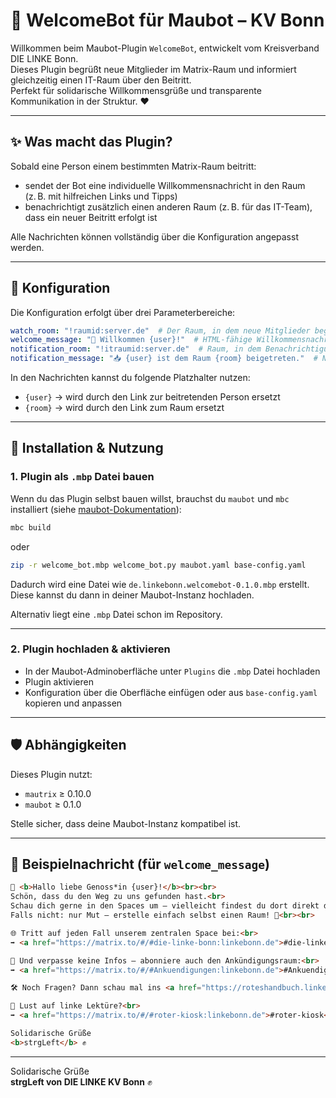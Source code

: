 # 🤖 WelcomeBot für Maubot – KV Bonn

Willkommen beim Maubot-Plugin `WelcomeBot`, entwickelt vom Kreisverband DIE LINKE Bonn.  
Dieses Plugin begrüßt neue Mitglieder im Matrix-Raum und informiert gleichzeitig einen IT-Raum über den Beitritt.  
Perfekt für solidarische Willkommensgrüße und transparente Kommunikation in der Struktur. ❤️

---

## ✨ Was macht das Plugin?

Sobald eine Person einem bestimmten Matrix-Raum beitritt:

- sendet der Bot eine individuelle Willkommensnachricht in den Raum (z. B. mit hilfreichen Links und Tipps)
- benachrichtigt zusätzlich einen anderen Raum (z. B. für das IT-Team), dass ein neuer Beitritt erfolgt ist

Alle Nachrichten können vollständig über die Konfiguration angepasst werden.

---

## 🔧 Konfiguration

Die Konfiguration erfolgt über drei Parameterbereiche:

```yaml
watch_room: "!raumid:server.de"  # Der Raum, in dem neue Mitglieder begrüßt werden
welcome_message: "👋 Willkommen {user}!"  # HTML-fähige Willkommensnachricht
notification_room: "!itraumid:server.de"  # Raum, in dem Benachrichtigungen ankommen
notification_message: "📥 {user} ist dem Raum {room} beigetreten."  # Nachricht für IT
```

In den Nachrichten kannst du folgende Platzhalter nutzen:

- `{user}` → wird durch den Link zur beitretenden Person ersetzt
- `{room}` → wird durch den Link zum Raum ersetzt

---

## 🧰 Installation & Nutzung

### 1. Plugin als `.mbp` Datei bauen

Wenn du das Plugin selbst bauen willst, brauchst du `maubot` und `mbc` installiert (siehe [maubot-Dokumentation](https://docs.mau.bot)):

```bash
mbc build
```

oder

```bash
zip -r welcome_bot.mbp welcome_bot.py maubot.yaml base-config.yaml
```

Dadurch wird eine Datei wie `de.linkebonn.welcomebot-0.1.0.mbp` erstellt.  
Diese kannst du dann in deiner Maubot-Instanz hochladen.

Alternativ liegt eine `.mbp` Datei schon im Repository.

---

### 2. Plugin hochladen & aktivieren

- In der Maubot-Adminoberfläche unter `Plugins` die `.mbp` Datei hochladen
- Plugin aktivieren
- Konfiguration über die Oberfläche einfügen oder aus `base-config.yaml` kopieren und anpassen

---

## 🛡 Abhängigkeiten

Dieses Plugin nutzt:

- `mautrix` ≥ 0.10.0
- `maubot` ≥ 0.1.0

Stelle sicher, dass deine Maubot-Instanz kompatibel ist.

---

## 🧪 Beispielnachricht (für `welcome_message`)

```html
👋 <b>Hallo liebe Genoss*in {user}!</b><br><br>
Schön, dass du den Weg zu uns gefunden hast.<br>
Schau dich gerne in den Spaces um – vielleicht findest du dort direkt deine Ortsgruppe.<br>
Falls nicht: nur Mut – erstelle einfach selbst einen Raum! 💪<br><br>

🌐 Tritt auf jeden Fall unserem zentralen Space bei:<br>
➡️ <a href="https://matrix.to/#/#die-linke-bonn:linkebonn.de">#die-linke-bonn</a><br><br>

📣 Und verpasse keine Infos – abonniere auch den Ankündigungsraum:<br>
➡️ <a href="https://matrix.to/#/#Ankuendigungen:linkebonn.de">#Ankuendigungen</a><br><br>

🛠 Noch Fragen? Dann schau mal ins <a href="https://roteshandbuch.linkebonn.de">Kleine Rote Handbuch</a>.<br><br>

📰 Lust auf linke Lektüre?<br>
➡️ <a href="https://matrix.to/#/#roter-kiosk:linkebonn.de">#roter-kiosk</a><br><br>

Solidarische Grüße  
<b>strgLeft</b> ✊
```

---


Solidarische Grüße  
**strgLeft von DIE LINKE KV Bonn** ✊
